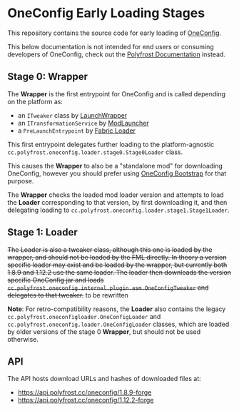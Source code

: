 # OneConfig Early Loading Stages

This repository contains the source code for early loading of [OneConfig].

This below documentation is not intended for end users or consuming developers of OneConfig, check out the
[Polyfrost Documentation] instead.

## Stage 0: Wrapper

The **Wrapper** is the first entrypoint for OneConfig and is called depending on the platform as:
- an `ITweaker` class by [LaunchWrapper] 
- an `ITransformationService` by [ModLauncher]
- a `PreLaunchEntrypoint` by [Fabric Loader]

This first entrypoint delegates further loading to the platform-agnostic 
`cc.polyfrost.oneconfig.loader.stage0.Stage0Loader` class.

This causes the **Wrapper** to also be a "standalone mod" for downloading OneConfig, however you should prefer using 
[OneConfig Bootstrap] for that purpose.

The **Wrapper** checks the loaded mod loader version and attempts to load the **Loader** corresponding to that 
version, by first downloading it, and then delegating loading to `cc.polyfrost.oneconfig.loader.stage1.Stage1Loader`.

## Stage 1: Loader

~~The Loader is also a tweaker class, although this one is loaded by the wrapper, and should not be loaded by the FML
directly. In theory a version specific loader may exist and be loaded by the wrapper, but currently both 1.8.9 and
1.12.2 use the same loader. The loader then downloads the version specific OneConfig jar and
loads `cc.polyfrost.oneconfig.internal.plugin.asm.OneConfigTweaker` and delegates to that tweaker.~~ to be rewritten

**Note**: For retro-compatibility reasons, the **Loader** also contains the legacy 
`cc.polyfrost.oneconfigloader.OneConfigLoader` and `cc.polyfrost.oneconfig.loader.OneConfigLoader` classes, which
are loaded by older versions of the stage 0 **Wrapper**, but should not be used otherwise.

## API

The API hosts download URLs and hashes of downloaded files at:
 - https://api.polyfrost.cc/oneconfig/1.8.9-forge
 - https://api.polyfrost.cc/oneconfig/1.12.2-forge

[Polyfrost Documentation]: https://docs.polyfrost.cc/
[OneConfig]: https://github.com/Polyfrost/OneConfig

[LaunchWrapper]: https://github.com/Mojang/legacy-launcher
[ModLauncher]: https://github.com/McModLauncher/modlauncher
[Fabric Loader]: https://github.com/FabricMC/fabric-loader
[OneConfig Bootstrap]: https://github.com/Polyfrost/OneConfig-Bootstrap